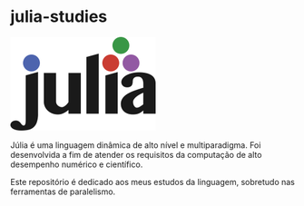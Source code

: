 # julia-studies

![1](./julia-logo.png)

Júlia é uma linguagem dinâmica de alto nível e multiparadigma. Foi desenvolvida a fim de atender os requisitos da computação de alto desempenho numérico e científico.

Este repositório é dedicado aos meus estudos da linguagem, sobretudo nas ferramentas de paralelismo.
